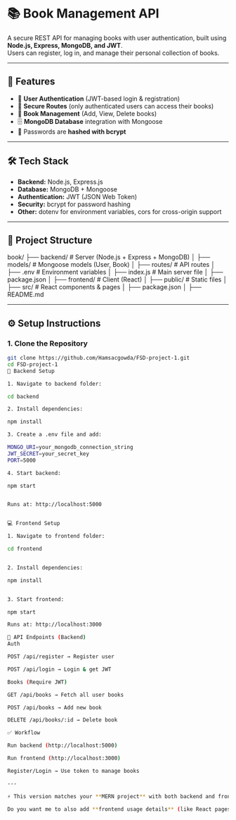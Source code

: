 # 📚 Book Management API

A secure REST API for managing books with user authentication, built using **Node.js, Express, MongoDB, and JWT**.  
Users can register, log in, and manage their personal collection of books.

---

## 🚀 Features
- 🔐 **User Authentication** (JWT-based login & registration)
- 👤 **Secure Routes** (only authenticated users can access their books)
- 📖 **Book Management** (Add, View, Delete books)
- 🗄 **MongoDB Database** integration with Mongoose
- 🔑 Passwords are **hashed with bcrypt**

---

## 🛠 Tech Stack
- **Backend:** Node.js, Express.js
- **Database:** MongoDB + Mongoose
- **Authentication:** JWT (JSON Web Token)
- **Security:** bcrypt for password hashing
- **Other:** dotenv for environment variables, cors for cross-origin support

---

## 📂 Project Structure
book/
├── backend/ # Server (Node.js + Express + MongoDB)
│ ├── models/ # Mongoose models (User, Book)
│ ├── routes/ # API routes
│ ├── .env # Environment variables
│ ├── index.js # Main server file
│ ├── package.json
│
├── frontend/ # Client (React)
│ ├── public/ # Static files
│ ├── src/ # React components & pages
│ ├── package.json
│
├── README.md

---

## ⚙️ Setup Instructions

### 1. Clone the Repository
```bash
git clone https://github.com/Hamsacgowda/FSD-project-1.git
cd FSD-project-1
🔧 Backend Setup

1. Navigate to backend folder:

cd backend

2. Install dependencies:

npm install

3. Create a .env file and add:

MONGO_URI=your_mongodb_connection_string
JWT_SECRET=your_secret_key
PORT=5000

4. Start backend:

npm start


Runs at: http://localhost:5000


💻 Frontend Setup

1. Navigate to frontend folder:

cd frontend


2. Install dependencies:

npm install


3. Start frontend:

npm start

Runs at: http://localhost:3000

📌 API Endpoints (Backend)
Auth

POST /api/register → Register user

POST /api/login → Login & get JWT

Books (Require JWT)

GET /api/books → Fetch all user books

POST /api/books → Add new book

DELETE /api/books/:id → Delete book

✅ Workflow

Run backend (http://localhost:5000)

Run frontend (http://localhost:3000)

Register/Login → Use token to manage books

---

⚡ This version matches your **MERN project** with both backend and frontend setup.  

Do you want me to also add **frontend usage details** (like React pages/components and how they interact with API), or keep it backend-focused?
